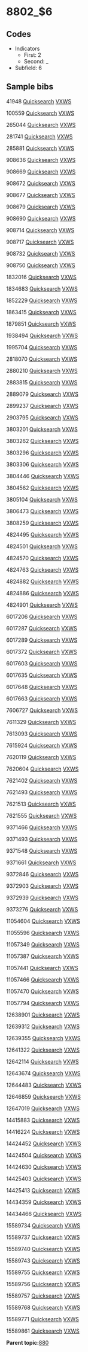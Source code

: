 # 8802\_$6

## Codes

-   Indicators
    -   First: 2
    -   Second: \_
-   Subfield: 6

## Sample bibs

41948 [Quicksearch](https://search.library.yale.edu/catalog/41948) [VXWS](http://prodorbis.library.yale.edu:7014/vxws/GetHoldingsService?bibId=41948)

100559 [Quicksearch](https://search.library.yale.edu/catalog/100559) [VXWS](http://prodorbis.library.yale.edu:7014/vxws/GetHoldingsService?bibId=100559)

265044 [Quicksearch](https://search.library.yale.edu/catalog/265044) [VXWS](http://prodorbis.library.yale.edu:7014/vxws/GetHoldingsService?bibId=265044)

281741 [Quicksearch](https://search.library.yale.edu/catalog/281741) [VXWS](http://prodorbis.library.yale.edu:7014/vxws/GetHoldingsService?bibId=281741)

285881 [Quicksearch](https://search.library.yale.edu/catalog/285881) [VXWS](http://prodorbis.library.yale.edu:7014/vxws/GetHoldingsService?bibId=285881)

908636 [Quicksearch](https://search.library.yale.edu/catalog/908636) [VXWS](http://prodorbis.library.yale.edu:7014/vxws/GetHoldingsService?bibId=908636)

908669 [Quicksearch](https://search.library.yale.edu/catalog/908669) [VXWS](http://prodorbis.library.yale.edu:7014/vxws/GetHoldingsService?bibId=908669)

908672 [Quicksearch](https://search.library.yale.edu/catalog/908672) [VXWS](http://prodorbis.library.yale.edu:7014/vxws/GetHoldingsService?bibId=908672)

908677 [Quicksearch](https://search.library.yale.edu/catalog/908677) [VXWS](http://prodorbis.library.yale.edu:7014/vxws/GetHoldingsService?bibId=908677)

908679 [Quicksearch](https://search.library.yale.edu/catalog/908679) [VXWS](http://prodorbis.library.yale.edu:7014/vxws/GetHoldingsService?bibId=908679)

908690 [Quicksearch](https://search.library.yale.edu/catalog/908690) [VXWS](http://prodorbis.library.yale.edu:7014/vxws/GetHoldingsService?bibId=908690)

908714 [Quicksearch](https://search.library.yale.edu/catalog/908714) [VXWS](http://prodorbis.library.yale.edu:7014/vxws/GetHoldingsService?bibId=908714)

908717 [Quicksearch](https://search.library.yale.edu/catalog/908717) [VXWS](http://prodorbis.library.yale.edu:7014/vxws/GetHoldingsService?bibId=908717)

908732 [Quicksearch](https://search.library.yale.edu/catalog/908732) [VXWS](http://prodorbis.library.yale.edu:7014/vxws/GetHoldingsService?bibId=908732)

908750 [Quicksearch](https://search.library.yale.edu/catalog/908750) [VXWS](http://prodorbis.library.yale.edu:7014/vxws/GetHoldingsService?bibId=908750)

1832016 [Quicksearch](https://search.library.yale.edu/catalog/1832016) [VXWS](http://prodorbis.library.yale.edu:7014/vxws/GetHoldingsService?bibId=1832016)

1834683 [Quicksearch](https://search.library.yale.edu/catalog/1834683) [VXWS](http://prodorbis.library.yale.edu:7014/vxws/GetHoldingsService?bibId=1834683)

1852229 [Quicksearch](https://search.library.yale.edu/catalog/1852229) [VXWS](http://prodorbis.library.yale.edu:7014/vxws/GetHoldingsService?bibId=1852229)

1863415 [Quicksearch](https://search.library.yale.edu/catalog/1863415) [VXWS](http://prodorbis.library.yale.edu:7014/vxws/GetHoldingsService?bibId=1863415)

1879851 [Quicksearch](https://search.library.yale.edu/catalog/1879851) [VXWS](http://prodorbis.library.yale.edu:7014/vxws/GetHoldingsService?bibId=1879851)

1938494 [Quicksearch](https://search.library.yale.edu/catalog/1938494) [VXWS](http://prodorbis.library.yale.edu:7014/vxws/GetHoldingsService?bibId=1938494)

1995704 [Quicksearch](https://search.library.yale.edu/catalog/1995704) [VXWS](http://prodorbis.library.yale.edu:7014/vxws/GetHoldingsService?bibId=1995704)

2818070 [Quicksearch](https://search.library.yale.edu/catalog/2818070) [VXWS](http://prodorbis.library.yale.edu:7014/vxws/GetHoldingsService?bibId=2818070)

2880210 [Quicksearch](https://search.library.yale.edu/catalog/2880210) [VXWS](http://prodorbis.library.yale.edu:7014/vxws/GetHoldingsService?bibId=2880210)

2883815 [Quicksearch](https://search.library.yale.edu/catalog/2883815) [VXWS](http://prodorbis.library.yale.edu:7014/vxws/GetHoldingsService?bibId=2883815)

2889079 [Quicksearch](https://search.library.yale.edu/catalog/2889079) [VXWS](http://prodorbis.library.yale.edu:7014/vxws/GetHoldingsService?bibId=2889079)

2899237 [Quicksearch](https://search.library.yale.edu/catalog/2899237) [VXWS](http://prodorbis.library.yale.edu:7014/vxws/GetHoldingsService?bibId=2899237)

2903795 [Quicksearch](https://search.library.yale.edu/catalog/2903795) [VXWS](http://prodorbis.library.yale.edu:7014/vxws/GetHoldingsService?bibId=2903795)

3803201 [Quicksearch](https://search.library.yale.edu/catalog/3803201) [VXWS](http://prodorbis.library.yale.edu:7014/vxws/GetHoldingsService?bibId=3803201)

3803262 [Quicksearch](https://search.library.yale.edu/catalog/3803262) [VXWS](http://prodorbis.library.yale.edu:7014/vxws/GetHoldingsService?bibId=3803262)

3803296 [Quicksearch](https://search.library.yale.edu/catalog/3803296) [VXWS](http://prodorbis.library.yale.edu:7014/vxws/GetHoldingsService?bibId=3803296)

3803306 [Quicksearch](https://search.library.yale.edu/catalog/3803306) [VXWS](http://prodorbis.library.yale.edu:7014/vxws/GetHoldingsService?bibId=3803306)

3804446 [Quicksearch](https://search.library.yale.edu/catalog/3804446) [VXWS](http://prodorbis.library.yale.edu:7014/vxws/GetHoldingsService?bibId=3804446)

3804562 [Quicksearch](https://search.library.yale.edu/catalog/3804562) [VXWS](http://prodorbis.library.yale.edu:7014/vxws/GetHoldingsService?bibId=3804562)

3805104 [Quicksearch](https://search.library.yale.edu/catalog/3805104) [VXWS](http://prodorbis.library.yale.edu:7014/vxws/GetHoldingsService?bibId=3805104)

3806473 [Quicksearch](https://search.library.yale.edu/catalog/3806473) [VXWS](http://prodorbis.library.yale.edu:7014/vxws/GetHoldingsService?bibId=3806473)

3808259 [Quicksearch](https://search.library.yale.edu/catalog/3808259) [VXWS](http://prodorbis.library.yale.edu:7014/vxws/GetHoldingsService?bibId=3808259)

4824495 [Quicksearch](https://search.library.yale.edu/catalog/4824495) [VXWS](http://prodorbis.library.yale.edu:7014/vxws/GetHoldingsService?bibId=4824495)

4824501 [Quicksearch](https://search.library.yale.edu/catalog/4824501) [VXWS](http://prodorbis.library.yale.edu:7014/vxws/GetHoldingsService?bibId=4824501)

4824570 [Quicksearch](https://search.library.yale.edu/catalog/4824570) [VXWS](http://prodorbis.library.yale.edu:7014/vxws/GetHoldingsService?bibId=4824570)

4824763 [Quicksearch](https://search.library.yale.edu/catalog/4824763) [VXWS](http://prodorbis.library.yale.edu:7014/vxws/GetHoldingsService?bibId=4824763)

4824882 [Quicksearch](https://search.library.yale.edu/catalog/4824882) [VXWS](http://prodorbis.library.yale.edu:7014/vxws/GetHoldingsService?bibId=4824882)

4824886 [Quicksearch](https://search.library.yale.edu/catalog/4824886) [VXWS](http://prodorbis.library.yale.edu:7014/vxws/GetHoldingsService?bibId=4824886)

4824901 [Quicksearch](https://search.library.yale.edu/catalog/4824901) [VXWS](http://prodorbis.library.yale.edu:7014/vxws/GetHoldingsService?bibId=4824901)

6017206 [Quicksearch](https://search.library.yale.edu/catalog/6017206) [VXWS](http://prodorbis.library.yale.edu:7014/vxws/GetHoldingsService?bibId=6017206)

6017287 [Quicksearch](https://search.library.yale.edu/catalog/6017287) [VXWS](http://prodorbis.library.yale.edu:7014/vxws/GetHoldingsService?bibId=6017287)

6017289 [Quicksearch](https://search.library.yale.edu/catalog/6017289) [VXWS](http://prodorbis.library.yale.edu:7014/vxws/GetHoldingsService?bibId=6017289)

6017372 [Quicksearch](https://search.library.yale.edu/catalog/6017372) [VXWS](http://prodorbis.library.yale.edu:7014/vxws/GetHoldingsService?bibId=6017372)

6017603 [Quicksearch](https://search.library.yale.edu/catalog/6017603) [VXWS](http://prodorbis.library.yale.edu:7014/vxws/GetHoldingsService?bibId=6017603)

6017635 [Quicksearch](https://search.library.yale.edu/catalog/6017635) [VXWS](http://prodorbis.library.yale.edu:7014/vxws/GetHoldingsService?bibId=6017635)

6017648 [Quicksearch](https://search.library.yale.edu/catalog/6017648) [VXWS](http://prodorbis.library.yale.edu:7014/vxws/GetHoldingsService?bibId=6017648)

6017663 [Quicksearch](https://search.library.yale.edu/catalog/6017663) [VXWS](http://prodorbis.library.yale.edu:7014/vxws/GetHoldingsService?bibId=6017663)

7606727 [Quicksearch](https://search.library.yale.edu/catalog/7606727) [VXWS](http://prodorbis.library.yale.edu:7014/vxws/GetHoldingsService?bibId=7606727)

7611329 [Quicksearch](https://search.library.yale.edu/catalog/7611329) [VXWS](http://prodorbis.library.yale.edu:7014/vxws/GetHoldingsService?bibId=7611329)

7613093 [Quicksearch](https://search.library.yale.edu/catalog/7613093) [VXWS](http://prodorbis.library.yale.edu:7014/vxws/GetHoldingsService?bibId=7613093)

7615924 [Quicksearch](https://search.library.yale.edu/catalog/7615924) [VXWS](http://prodorbis.library.yale.edu:7014/vxws/GetHoldingsService?bibId=7615924)

7620119 [Quicksearch](https://search.library.yale.edu/catalog/7620119) [VXWS](http://prodorbis.library.yale.edu:7014/vxws/GetHoldingsService?bibId=7620119)

7620604 [Quicksearch](https://search.library.yale.edu/catalog/7620604) [VXWS](http://prodorbis.library.yale.edu:7014/vxws/GetHoldingsService?bibId=7620604)

7621402 [Quicksearch](https://search.library.yale.edu/catalog/7621402) [VXWS](http://prodorbis.library.yale.edu:7014/vxws/GetHoldingsService?bibId=7621402)

7621493 [Quicksearch](https://search.library.yale.edu/catalog/7621493) [VXWS](http://prodorbis.library.yale.edu:7014/vxws/GetHoldingsService?bibId=7621493)

7621513 [Quicksearch](https://search.library.yale.edu/catalog/7621513) [VXWS](http://prodorbis.library.yale.edu:7014/vxws/GetHoldingsService?bibId=7621513)

7621555 [Quicksearch](https://search.library.yale.edu/catalog/7621555) [VXWS](http://prodorbis.library.yale.edu:7014/vxws/GetHoldingsService?bibId=7621555)

9371466 [Quicksearch](https://search.library.yale.edu/catalog/9371466) [VXWS](http://prodorbis.library.yale.edu:7014/vxws/GetHoldingsService?bibId=9371466)

9371493 [Quicksearch](https://search.library.yale.edu/catalog/9371493) [VXWS](http://prodorbis.library.yale.edu:7014/vxws/GetHoldingsService?bibId=9371493)

9371548 [Quicksearch](https://search.library.yale.edu/catalog/9371548) [VXWS](http://prodorbis.library.yale.edu:7014/vxws/GetHoldingsService?bibId=9371548)

9371661 [Quicksearch](https://search.library.yale.edu/catalog/9371661) [VXWS](http://prodorbis.library.yale.edu:7014/vxws/GetHoldingsService?bibId=9371661)

9372846 [Quicksearch](https://search.library.yale.edu/catalog/9372846) [VXWS](http://prodorbis.library.yale.edu:7014/vxws/GetHoldingsService?bibId=9372846)

9372903 [Quicksearch](https://search.library.yale.edu/catalog/9372903) [VXWS](http://prodorbis.library.yale.edu:7014/vxws/GetHoldingsService?bibId=9372903)

9372939 [Quicksearch](https://search.library.yale.edu/catalog/9372939) [VXWS](http://prodorbis.library.yale.edu:7014/vxws/GetHoldingsService?bibId=9372939)

9373276 [Quicksearch](https://search.library.yale.edu/catalog/9373276) [VXWS](http://prodorbis.library.yale.edu:7014/vxws/GetHoldingsService?bibId=9373276)

11054604 [Quicksearch](https://search.library.yale.edu/catalog/11054604) [VXWS](http://prodorbis.library.yale.edu:7014/vxws/GetHoldingsService?bibId=11054604)

11055596 [Quicksearch](https://search.library.yale.edu/catalog/11055596) [VXWS](http://prodorbis.library.yale.edu:7014/vxws/GetHoldingsService?bibId=11055596)

11057349 [Quicksearch](https://search.library.yale.edu/catalog/11057349) [VXWS](http://prodorbis.library.yale.edu:7014/vxws/GetHoldingsService?bibId=11057349)

11057387 [Quicksearch](https://search.library.yale.edu/catalog/11057387) [VXWS](http://prodorbis.library.yale.edu:7014/vxws/GetHoldingsService?bibId=11057387)

11057441 [Quicksearch](https://search.library.yale.edu/catalog/11057441) [VXWS](http://prodorbis.library.yale.edu:7014/vxws/GetHoldingsService?bibId=11057441)

11057466 [Quicksearch](https://search.library.yale.edu/catalog/11057466) [VXWS](http://prodorbis.library.yale.edu:7014/vxws/GetHoldingsService?bibId=11057466)

11057470 [Quicksearch](https://search.library.yale.edu/catalog/11057470) [VXWS](http://prodorbis.library.yale.edu:7014/vxws/GetHoldingsService?bibId=11057470)

11057794 [Quicksearch](https://search.library.yale.edu/catalog/11057794) [VXWS](http://prodorbis.library.yale.edu:7014/vxws/GetHoldingsService?bibId=11057794)

12638901 [Quicksearch](https://search.library.yale.edu/catalog/12638901) [VXWS](http://prodorbis.library.yale.edu:7014/vxws/GetHoldingsService?bibId=12638901)

12639312 [Quicksearch](https://search.library.yale.edu/catalog/12639312) [VXWS](http://prodorbis.library.yale.edu:7014/vxws/GetHoldingsService?bibId=12639312)

12639355 [Quicksearch](https://search.library.yale.edu/catalog/12639355) [VXWS](http://prodorbis.library.yale.edu:7014/vxws/GetHoldingsService?bibId=12639355)

12641322 [Quicksearch](https://search.library.yale.edu/catalog/12641322) [VXWS](http://prodorbis.library.yale.edu:7014/vxws/GetHoldingsService?bibId=12641322)

12642114 [Quicksearch](https://search.library.yale.edu/catalog/12642114) [VXWS](http://prodorbis.library.yale.edu:7014/vxws/GetHoldingsService?bibId=12642114)

12643674 [Quicksearch](https://search.library.yale.edu/catalog/12643674) [VXWS](http://prodorbis.library.yale.edu:7014/vxws/GetHoldingsService?bibId=12643674)

12644483 [Quicksearch](https://search.library.yale.edu/catalog/12644483) [VXWS](http://prodorbis.library.yale.edu:7014/vxws/GetHoldingsService?bibId=12644483)

12646859 [Quicksearch](https://search.library.yale.edu/catalog/12646859) [VXWS](http://prodorbis.library.yale.edu:7014/vxws/GetHoldingsService?bibId=12646859)

12647019 [Quicksearch](https://search.library.yale.edu/catalog/12647019) [VXWS](http://prodorbis.library.yale.edu:7014/vxws/GetHoldingsService?bibId=12647019)

14415883 [Quicksearch](https://search.library.yale.edu/catalog/14415883) [VXWS](http://prodorbis.library.yale.edu:7014/vxws/GetHoldingsService?bibId=14415883)

14416224 [Quicksearch](https://search.library.yale.edu/catalog/14416224) [VXWS](http://prodorbis.library.yale.edu:7014/vxws/GetHoldingsService?bibId=14416224)

14424452 [Quicksearch](https://search.library.yale.edu/catalog/14424452) [VXWS](http://prodorbis.library.yale.edu:7014/vxws/GetHoldingsService?bibId=14424452)

14424504 [Quicksearch](https://search.library.yale.edu/catalog/14424504) [VXWS](http://prodorbis.library.yale.edu:7014/vxws/GetHoldingsService?bibId=14424504)

14424630 [Quicksearch](https://search.library.yale.edu/catalog/14424630) [VXWS](http://prodorbis.library.yale.edu:7014/vxws/GetHoldingsService?bibId=14424630)

14425403 [Quicksearch](https://search.library.yale.edu/catalog/14425403) [VXWS](http://prodorbis.library.yale.edu:7014/vxws/GetHoldingsService?bibId=14425403)

14425413 [Quicksearch](https://search.library.yale.edu/catalog/14425413) [VXWS](http://prodorbis.library.yale.edu:7014/vxws/GetHoldingsService?bibId=14425413)

14434359 [Quicksearch](https://search.library.yale.edu/catalog/14434359) [VXWS](http://prodorbis.library.yale.edu:7014/vxws/GetHoldingsService?bibId=14434359)

14434466 [Quicksearch](https://search.library.yale.edu/catalog/14434466) [VXWS](http://prodorbis.library.yale.edu:7014/vxws/GetHoldingsService?bibId=14434466)

15589734 [Quicksearch](https://search.library.yale.edu/catalog/15589734) [VXWS](http://prodorbis.library.yale.edu:7014/vxws/GetHoldingsService?bibId=15589734)

15589737 [Quicksearch](https://search.library.yale.edu/catalog/15589737) [VXWS](http://prodorbis.library.yale.edu:7014/vxws/GetHoldingsService?bibId=15589737)

15589740 [Quicksearch](https://search.library.yale.edu/catalog/15589740) [VXWS](http://prodorbis.library.yale.edu:7014/vxws/GetHoldingsService?bibId=15589740)

15589743 [Quicksearch](https://search.library.yale.edu/catalog/15589743) [VXWS](http://prodorbis.library.yale.edu:7014/vxws/GetHoldingsService?bibId=15589743)

15589755 [Quicksearch](https://search.library.yale.edu/catalog/15589755) [VXWS](http://prodorbis.library.yale.edu:7014/vxws/GetHoldingsService?bibId=15589755)

15589756 [Quicksearch](https://search.library.yale.edu/catalog/15589756) [VXWS](http://prodorbis.library.yale.edu:7014/vxws/GetHoldingsService?bibId=15589756)

15589757 [Quicksearch](https://search.library.yale.edu/catalog/15589757) [VXWS](http://prodorbis.library.yale.edu:7014/vxws/GetHoldingsService?bibId=15589757)

15589768 [Quicksearch](https://search.library.yale.edu/catalog/15589768) [VXWS](http://prodorbis.library.yale.edu:7014/vxws/GetHoldingsService?bibId=15589768)

15589771 [Quicksearch](https://search.library.yale.edu/catalog/15589771) [VXWS](http://prodorbis.library.yale.edu:7014/vxws/GetHoldingsService?bibId=15589771)

15589861 [Quicksearch](https://search.library.yale.edu/catalog/15589861) [VXWS](http://prodorbis.library.yale.edu:7014/vxws/GetHoldingsService?bibId=15589861)

**Parent topic:**[880](../../tags/880/880.md)

